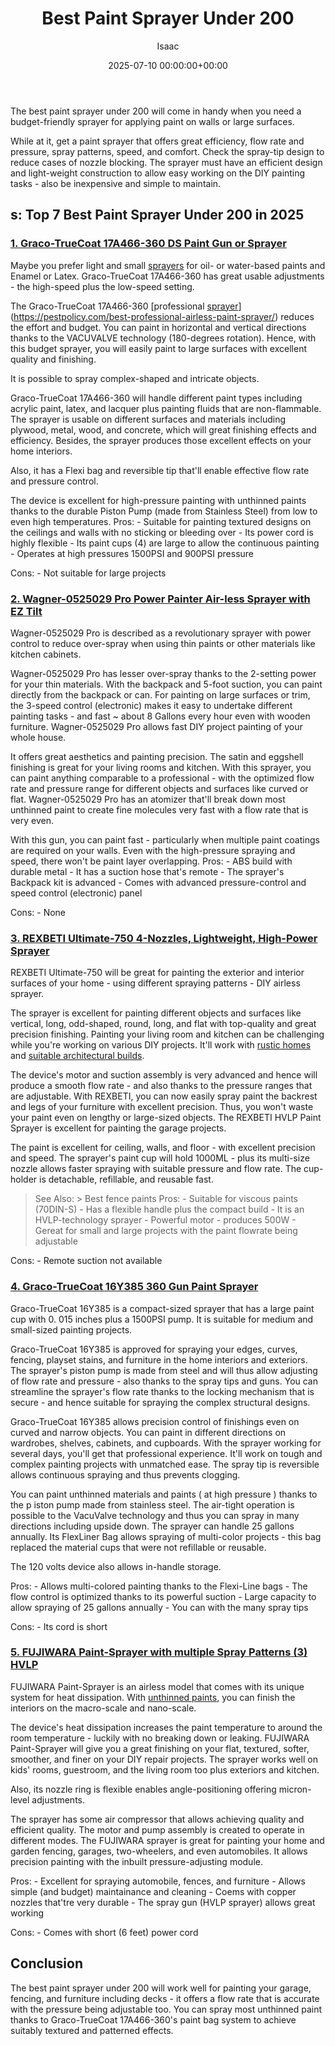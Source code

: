 ﻿---
title: Best Paint Sprayer Under 200
description: The best paint sprayer under 200 will come in handy when you need a budget-friendly sprayer for applying paint on walls or large surfaces. While at it, get a...
slug: /best-paint-sprayer-under-200/
date: 2025-07-10 00:00:00+00:00
lastmod: 2025-07-10 00:00:00+03:00
author: Isaac
categories:
- Sprayers
tags:
- sprayers
- paint
- sprayer
layout: post
---

The best paint sprayer under 200 will come in handy when you need a budget-friendly sprayer for applying paint on walls or large surfaces.

While at it, get a paint sprayer that offers great efficiency, flow rate and pressure, spray patterns, speed, and comfort. Check the spray-tip design to reduce cases of nozzle blocking. The sprayer must have an efficient design and light-weight construction to allow easy working on the DIY painting tasks - also be inexpensive and simple to maintain.

##  s: Top 7 Best Paint Sprayer Under 200 in 2025

###  [1. Graco-TrueCoat 17A466-360 DS Paint Gun or Sprayer](https://www.amazon.com/dp/B00NHX6UWY/?tag=p-policy-20)

Maybe you prefer light and small [sprayers](https://pestpolicy.com/best-paint-sprayer-for-ceiling/) for oil- or water-based paints and Enamel or Latex. Graco-TrueCoat 17A466-360 has great usable adjustments - the high-speed plus the low-speed setting.

The Graco-TrueCoat 17A466-360 [professional [sprayer](https://pestpolicy.com/best-paint-sprayer-for-doors/)](https://pestpolicy.com/best-professional-airless-paint-sprayer/) reduces the effort and budget. You can paint in horizontal and vertical directions thanks to the VACUVALVE technology (180-degrees rotation). Hence, with this budget sprayer, you will easily paint to large surfaces with excellent quality and finishing.

It is possible to spray complex-shaped and intricate objects.

Graco-TrueCoat 17A466-360 will handle different paint types including acrylic paint, latex, and lacquer plus painting fluids that are non-flammable. The sprayer is usable on different surfaces and materials including plywood, metal, wood, and concrete, which will great finishing effects and efficiency. Besides, the sprayer produces those excellent effects on your home interiors.

Also, it has a Flexi bag and reversible tip that'll enable effective flow rate and pressure control.

The device is excellent for high-pressure painting with unthinned paints thanks to the durable Piston Pump (made from Stainless Steel) from low to even high temperatures. Pros: - Suitable for painting textured designs on the ceilings and walls with no sticking or bleeding over - Its power cord is highly flexible - Its paint cups (4) are large to allow the continuous painting - Operates at high pressures 1500PSI and 900PSI pressure

Cons: - Not suitable for large projects

###  [2. Wagner-0525029 Pro Power Painter Air-less Sprayer with EZ Tilt](https://www.amazon.com/dp/B008KS9LW2/?tag=p-policy-20)

Wagner-0525029 Pro is described as a revolutionary sprayer with power control to reduce over-spray when using thin paints or other materials like kitchen cabinets.

Wagner-0525029 Pro has lesser over-spray thanks to the 2-setting power for your thin materials. With the backpack and 5-foot suction, you can paint directly from the backpack or can. For painting on large surfaces or trim, the 3-speed control (electronic) makes it easy to undertake different painting tasks - and fast ~ about 8 Gallons every hour even with wooden furniture. Wagner-0525029 Pro allows fast DIY project painting of your whole house.

It offers great aesthetics and painting precision. The satin and eggshell finishing is great for your living rooms and kitchen. With this sprayer, you can paint anything comparable to a professional - with the optimized flow rate and pressure range for different objects and surfaces like curved or flat. Wagner-0525029 Pro has an atomizer that'll break down most unthinned paint to create fine molecules very fast with a flow rate that is very even.

With this gun, you can paint fast - particularly when multiple paint coatings are required on your walls. Even with the high-pressure spraying and speed, there won't be paint layer overlapping. Pros: - ABS build with durable metal - It has a suction hose that's remote - The sprayer's Backpack kit is advanced - Comes with advanced pressure-control and speed control (electronic) panel

Cons: - None

###  [3. REXBETI Ultimate-750 4-Nozzles, Lightweight, High-Power Sprayer](https://www.amazon.com/dp/B07DLR5FK2/?tag=p-policy-20)

REXBETI Ultimate-750 will be great for painting the exterior and interior surfaces of your home - using different spraying patterns - DIY airless sprayer.

The sprayer is excellent for painting different objects and surfaces like vertical, long, odd-shaped, round, long, and flat with top-quality and great precision finishing. Painting your living room and kitchen can be challenging while you're working on various DIY projects. It'll work with [rustic homes](https://spraygadgets.com/how-does-painting-prevent-corrosion/) and [suitable architectural builds](https://spraygadgets.com/outside-color-of-indian-house/).

The device's motor and suction assembly is very advanced and hence will produce a smooth flow rate - and also thanks to the pressure ranges that are adjustable. With REXBETI, you can now easily spray paint the backrest and legs of your furniture with excellent precision. Thus, you won't waste your paint even on lengthy or large-sized objects. The REXBETI HVLP Paint Sprayer is excellent for painting the garage projects.

The paint is excellent for ceiling, walls, and floor - with excellent precision and speed. The sprayer's paint cup will hold 1000ML - plus its multi-size nozzle allows faster spraying with suitable pressure and flow rate. The cup-holder is detachable, refillable, and reusable fast.

> See Also: > Best fence paints Pros: - Suitable for viscous paints (70DIN-S) - Has a flexible handle plus the compact build - It is an HVLP-technology sprayer - Powerful motor - produces 500W - Gereat for small and large projects with the paint flowrate being adjustable

Cons: - Remote suction not available

###  [4. Graco-TrueCoat 16Y385 360 Gun Paint Sprayer](https://www.amazon.com/dp/B00NHXEOCW/?tag=p-policy-20)

Graco-TrueCoat 16Y385 is a compact-sized sprayer that has a large paint cup with 0. 015 inches plus a 1500PSI pump. It is suitable for medium and small-sized painting projects.

Graco-TrueCoat 16Y385 is approved for spraying your edges, curves, fencing, playset stains, and furniture in the home interiors and exteriors. The sprayer's piston pump is made from steel and will thus allow adjusting of flow rate and pressure - also thanks to the spray tips and guns. You can streamline the sprayer's flow rate thanks to the locking mechanism that is secure - and hence suitable for spraying the complex structural designs.

Graco-TrueCoat 16Y385 allows precision control of finishings even on curved and narrow objects. You can paint in different directions on wardrobes, shelves, cabinets, and cupboards. With the sprayer working for several days, you'll get that professional experience. It'll work on tough and complex painting projects with unmatched ease. The spray tip is reversible allows continuous spraying and thus prevents clogging.

You can paint unthinned materials and paints ( at high pressure ) thanks to the p iston pump made from stainless steel. The air-tight operation is possible to the VacuValve technology and thus you can spray in many directions including upside down. The sprayer can handle 25 gallons annually. Its FlexLiner Bag allows spraying of multi-color projects - this bag replaced the material cups that were not refillable or reusable.

The 120 volts device also allows in-handle storage.

Pros: - Allows multi-colored painting thanks to the Flexi-Line bags - The flow control is optimized thanks to its powerful suction - Large capacity to allow spraying of 25 gallons annually - You can with the many spray tips

Cons: - Its cord is short

###  [5. FUJIWARA Paint-Sprayer with multiple Spray Patterns (3) HVLP](https://www.amazon.com/dp/B07J5FJS79/?tag=p-policy-20)

FUJIWARA Paint-Sprayer is an airless model that comes with its unique system for heat dissipation. With [unthinned paints](https://pestpolicy.com/best-paint-sprayer-for-doors/), you can finish the interiors on the macro-scale and nano-scale.

The device's heat dissipation increases the paint temperature to around the room temperature - luckily with no breaking down or leaking. FUJIWARA Paint-Sprayer will give you a great finishing on your flat, textured, softer, smoother, and finer on your DIY repair projects. The sprayer works well on kids' rooms, guestroom, and the living room too plus exteriors and kitchen.

Also, its nozzle ring is flexible enables angle-positioning offering micron-level adjustments.

The sprayer has some air compressor that allows achieving quality and efficient quality. The motor and pump assembly is created to operate in different modes. The FUJIWARA sprayer is great for painting your home and garden fencing, garages, two-wheelers, and even automobiles. It allows precision painting with the inbuilt pressure-adjusting module.

Pros: - Excellent for spraying automobile, fences, and furniture - Allows simple (and budget) maintainance and cleaning - Coems with copper nozzles that'tre very durable - The spray gun (HVLP sprayer) allows great working

Cons: - Comes with short (6 feet) power cord

##  Conclusion

The best paint sprayer under 200 will work well for painting your garage, fencing, and furniture including decks - it offers a flow rate that is accurate with the pressure being adjustable too. You can spray most unthinned paint thanks to Graco-TrueCoat 17A466-360's paint bag system to achieve suitably textured and patterned effects.

